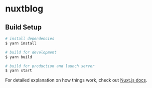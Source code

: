 # nuxtblog

## Build Setup

```bash
# install dependencies
$ yarn install

# build for development
$ yarn build

# build for production and launch server
$ yarn start

```

For detailed explanation on how things work, check out [Nuxt.js docs](https://nuxtjs.org).
